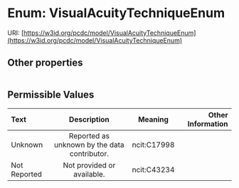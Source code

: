 
# Enum: VisualAcuityTechniqueEnum




URI: [https://w3id.org/pcdc/model/VisualAcuityTechniqueEnum](https://w3id.org/pcdc/model/VisualAcuityTechniqueEnum)


## Other properties

|  |  |  |
| --- | --- | --- |

## Permissible Values

| Text | Description | Meaning | Other Information |
| :--- | :---: | :---: | ---: |
| Unknown | Reported as unknown by the data contributor. | ncit:C17998 |  |
| Not Reported | Not provided or available. | ncit:C43234 |  |

